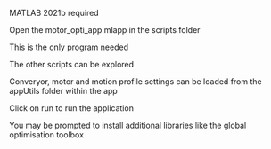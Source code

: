 MATLAB 2021b required

Open the motor_opti_app.mlapp in the scripts folder

This is the only program needed

The other scripts can be explored

Converyor, motor and motion profile settings can be loaded from the appUtils folder within the app

Click on run to run the application

You may be prompted to install additional libraries like the global optimisation toolbox
